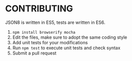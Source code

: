 CONTRIBUTING
============

JSON8 is written in ES5, tests are written in ES6.

1. ```npm install browserify mocha```
2. Edit the files, make sure to adopt the same coding style
3. Add unit tests for your modifications
4. Run ```npm test``` to execute unit tests and check syntax
5. Submit a pull request
